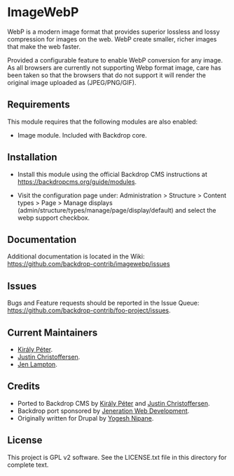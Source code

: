 ImageWebP
======================

WebP is a modern image format that provides superior lossless and lossy
compression for images on the web. WebP create smaller, richer images that make
the web faster.

Provided a configurable feature to enable WebP conversion for any image.
As all browsers are currently not supporting Webp format image, care has been
taken so that the browsers that do not support it will render the original image
uploaded as (JPEG/PNG/GIF).

Requirements
------------

This module requires that the following modules are also enabled:

 * Image module. Included with Backdrop core.

Installation
------------

- Install this module using the official Backdrop CMS instructions at https://backdropcms.org/guide/modules.

- Visit the configuration page under: Administration > Structure > Content types > Page > Manage displays (admin/structure/types/manage/page/display/default)
and select the webp support checkbox.

Documentation
-------------

Additional documentation is located in the Wiki:
https://github.com/backdrop-contrib/imagewebp/issues

Issues
------

Bugs and Feature requests should be reported in the Issue Queue:
https://github.com/backdrop-contrib/foo-project/issues.

Current Maintainers
-------------------

- [Király Péter](https://github.com/pkiraly).
- [Justin Christoffersen](https://github.com/larsdesigns).
- [Jen Lampton](https://github.com/jenlampton).

Credits
-------

- Ported to Backdrop CMS by [Király Péter](https://github.com/pkiraly) and [Justin Christoffersen](https://github.com/larsdesigns).
- Backdrop port sponsored by [Jeneration Web Development](https://www.jenerationweb.com/).
- Originally written for Drupal by [Yogesh Nipane](https://www.drupal.org/u/nipany).

License
-------

This project is GPL v2 software.
See the LICENSE.txt file in this directory for complete text.
